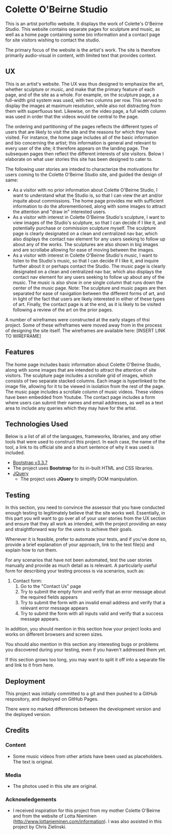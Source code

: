 # Colette O'Beirne Studio 

This is an artist portoflio website. It displays the work of Colette's O'Beirne Studio. This website contains separate pages for sculpture and music, as well as a home page containing some bio information and a contact page for site visitors wishing to contact the studio. 

The primary focus of the website is the artist's work. The site is therefore primarily audio-visual in content, with limited text that provides context. 
 
## UX
 
This is an artist's website. The UX was thus designed to emphasize the art, whether sculpture or music, and make that the primary feature of each page, and of the site as a whole. For example, on the sculpture page, a a full-width grid system was used, with two columns per row. This served to display the images at maximum resolution, while also not distracting from them with superfluous text. Likewise, on the video page, a full width column was used in order that the videos would be central to the page. 

The ordering and partitioning of the pages reflects the different types of users that are likely to visit the site and the reasons for which they have visited. For instance, the home page includes all of the basic information and bio concerning the artist; this information is general and relevant to every user of the site; it therefore appears on the landing page. The subsequen pages then reflect the different interests of site visitors. Below I elaborate on what user stories this site has been designed to cater to.

The following user stories are inteded to characterize the motivations for users coming to the Colette O'Beirne Studio site, and guided the design of same:
- As a visitor with no prior information about Colette O'Beirne Studio, I want to understand what the Studio is, so that I can view the art and/or inquite about commissions. The home page provides me with sufficient information to do the aforementioned, along with some images to attract the attention and "draw in" interested users. 
- As a visitor with interest in Colette O'Beirne Studio's sculpture, I want to view images of the Studio's sculpture, so that I can decide if I like it, and potentially purchase or commission sculpture myself. The sculpture page is clearly designated on a clean and centralized nav bar, which also displays the contact nav element for any users seeking to follow up about any of the works. The sculptures are also shown in big images and are scrollabe allowing for ease of moving between the images. 
- As a visitor with interest in Colette O'Beirne Studio's music, I want to listen to the Studio's music, so that I can decide if I like it, and inquire further about it or perhaps contact the Studio. The music page is clearly designated on a clean and centralized nav bar, which also displays the contact nav element for any users seeking to follow up about any of the music. The music is also show in one single column that runs down the center of the music page. 
Note: The sculpture and music pages are then separated for ease of navigation between the different forms of art, and in light of the fact that users are likely interested in either of these types of art. Finally, the contact page is at the end, as it is likely to be visited following a review of the art on the prior pages. 

A number of wireframes were constructed at the early stages of thsi project. Some of these wifreframes were moved away from in the process of designing the site itself. The wireframes are available here: [INSERT LINK TO WIREFRAME]

## Features

The home page includes basic information about Colette O'Beirne Studio, along wtih some images that are intended to attract the attention of site visitors. 
The sculpture page includes a scrollale grid of images, which consists of two separate stacked columns. Each image is hyperlinked to the image file, allowing for it to be viewed in isolation from the rest of the page. 
The music page includes a scrollale column of music videos. These videos have been embedded from Youtube. 
The contact page includes a form where users can submit their names and email addresses, as well as a text area to include any queries which they may have for the artist. 
 
## Technologies Used

Below is a list of all of the languages, frameworks, libraries, and any other tools that were used to construct this project. In each case, the name of the tool, a link to its official site and a short sentence of why it was used is included.

- [Bootstrap v3.3.7](https://getbootstrap.com/docs/3.3/)
 - The project uses **Bootstrap** for its in-built HTML and CSS libraries. 
- [JQuery](https://jquery.com)
    - The project uses **JQuery** to simplify DOM manipulation.


## Testing

In this section, you need to convince the assessor that you have conducted enough testing to legitimately believe that the site works well. Essentially, in this part you will want to go over all of your user stories from the UX section and ensure that they all work as intended, with the project providing an easy and straightforward way for the users to achieve their goals.

Whenever it is feasible, prefer to automate your tests, and if you've done so, provide a brief explanation of your approach, link to the test file(s) and explain how to run them.

For any scenarios that have not been automated, test the user stories manually and provide as much detail as is relevant. A particularly useful form for describing your testing process is via scenarios, such as:

1. Contact form:
    1. Go to the "Contact Us" page
    2. Try to submit the empty form and verify that an error message about the required fields appears
    3. Try to submit the form with an invalid email address and verify that a relevant error message appears
    4. Try to submit the form with all inputs valid and verify that a success message appears.

In addition, you should mention in this section how your project looks and works on different browsers and screen sizes.

You should also mention in this section any interesting bugs or problems you discovered during your testing, even if you haven't addressed them yet.

If this section grows too long, you may want to split it off into a separate file and link to it from here.

## Deployment

This project was initially committed to a git and then pushed to a GitHub respository, and deployed on GitHub Pages. 

There were no marked differences between the development version and the deployed version. 

## Credits

### Content
- Some music videos from other artists have been used as placeholders. The text is original. 

### Media
- The photos used in this site are original. 

### Acknowledgements

- I received inspiration for this project from my mother Colette O'Beirne and from the website of Lotta Nieminen (http://www.lottanieminen.com/information). I was also assisted in this project by Chris Zielinski. 
